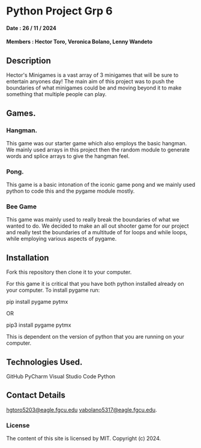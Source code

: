 # Python Project Grp 6
#### Date : 26 / 11 / 2024
#### Members : Hector Toro, Veronica Bolano, Lenny Wandeto

## Description
Hector's Minigames is a vast array of 3 minigames that will be sure to entertain anyones day! The main aim of this project was to push the boundaries of what minigames
could be and moving beyond it to make something that multiple people can play.

## Games.

### Hangman.
This game was our starter game which also employs the basic hangman. We mainly used arrays in this project then the random module to generate words and splice arrays
to give the hangman feel.

### Pong.
This game is a basic intonation of the iconic game pong and we mainly used python to code this and the pygame module mostly.

### Bee Game
This game was mainly used to really break the boundaries of what we wanted to do. We decided to make an all out shooter game for our project and really test the boundaries
of a multitude of for loops and while loops, while employing various aspects of pygame.

## Installation

Fork this repository then clone it to your computer.

For this game it is critical that you have both python installed already on your computer. To install pygame run:

pip install pygame pytmx

OR

pip3 install pygame pytmx

This is dependent on the version of python that you are running on your computer.

## Technologies Used.

GitHub
PyCharm
Visual Studio Code
Python

## Contact Details

hgtoro5203@eagle.fgcu.edu
vabolano5317@eagle.fgcu.edu.

### License
The content of this site is licensed by MIT.
Copyright (c) 2024.











